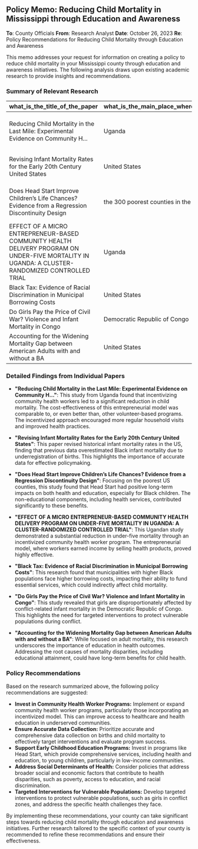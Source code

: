 ## Policy Memo: Reducing Child Mortality in Mississippi through Education and Awareness

**To**: County Officials
**From**: Research Analyst
**Date**: October 26, 2023
**Re**: Policy Recommendations for Reducing Child Mortality through Education and Awareness

This memo addresses your request for information on creating a policy to reduce child mortality in your Mississippi county through education and awareness initiatives.  The following analysis draws upon existing academic research to provide insights and recommendations.

### Summary of Relevant Research

| what_is_the_title_of_the_paper | what_is_the_main_place_where_this_paper_is_refering_to | when_was_this_paper_writen | how_did_the_paper_define_and_measure_child_mortality,_education,_and_awareness_in_their_analysis | what_econometric_methods_were_used_to_analyze_the_relationship_between_child_mortality,_education,_and_awareness | what_policy_recommendations_were_suggested_based_on_the_findings_related_to_child_mortality,_education,_and_awareness |
|---|---|---|---|---|---|
| Reducing Child Mortality in the Last Mile: Experimental Evidence on Community H... | Uganda |  | Child mortality was measured by surveying approximately 7,000 households, including more than 11,000 children, three years after the program's implementation. Education and awareness were assessed through household surveys measuring knowledge of disease transmission (e.g., diarrhea, malaria) and effective treatments (e.g., zinc for diarrhea). Health-promoting behaviors (e.g., water treatment, bed net use) were also self-reported. | Poisson empirical model | Governments and NGOs should continue investing in facility-based health care and integrating CHW programs into existing strategies. Adding incentives to existing volunteer-based delivery systems can potentially improve the cost-effectiveness of life-saving programs. |
| Revising Infant Mortality Rates for the Early 20th Century United States | United States | March 2017 | Infant mortality rates (IMR) are computed by dividing registered deaths of infants by the number of registered live births occurring during a calendar year. The paper revised the number of births using newly released decennial census microdata, leaving the published counts of infant deaths unchanged. Education and awareness are not directly defined or measured in this analysis. | The paper used regression analysis to determine the ability of state fixed effects and state-specific linear time trends to explain the gap between published and adjusted infant mortality estimates. An Oaxaca-Blinder decomposition was used to analyze the black-white IMR gap using socioeconomic status measures. | The paper does not offer explicit policy recommendations, but highlights the importance of accurate vital statistics for targeting, executing, and evaluating public health interventions. The findings suggest that previous research using published vital statistics may be biased due to underregistration of births. |
| Does Head Start Improve Children’s Life Chances? Evidence from a Regression Discontinuity Design | the 300 poorest counties in the U.S. | October, 2005 | Child mortality was measured using county-level data from the Vital Statistics Compressed Mortality Files (CMF) for 1973-83, focusing on deaths of children ages 5-9 from causes directly or indirectly addressed by Head Start's health services. Education was measured using data from the 1990 Census and the National Education Longitudinal Study (NELS), focusing on high school completion, college attendance, and years of schooling. The paper does not explicitly define or measure awareness. | Regression discontinuity (RD) design was used to analyze the relationship between child mortality, education, and Head Start funding. Both parametric (using polynomial functions of 1960 county poverty rates) and non-parametric (using locally linear regressions with kernel weights) methods were employed. | The findings suggest that Head Start yields net benefits, particularly for the poorest children. The non-educational components of Head Start may contribute significantly to its benefits. Further research is needed to determine the generalizability of these findings to more recent cohorts and different populations. |
| EFFECT OF A MICRO ENTREPRENEUR-BASED COMMUNITY HEALTH DELIVERY PROGRAM ON UNDER-FIVE MORTALITY IN UGANDA: A CLUSTER-RANDOMIZED CONTROLLED TRIAL | Uganda | September, 2016 | Child mortality was measured as all-cause under-five mortality (U5MR), infant mortality rate (IMR), and neonatal mortality rate (NMR), calculated using household survey data. Education and awareness were assessed through household surveys measuring health knowledge (e.g., knowledge of disease transmission, treatment efficacy), preventive behaviors (e.g., water treatment, bed net use), and treatment of illnesses (e.g., malaria, diarrhea). | A cluster-randomized controlled trial was used. Intention-to-treat analyses compared intervention and control clusters using Poisson models (for mortality rates) and risk ratios (for behavioral outcomes), adjusting for stratified randomization and clustering standard errors at the cluster level. Marginal standardization and the delta method were used to derive rate ratios and confidence intervals for mortality rates. | The findings suggest that incentivized community health worker programs, like the CHP program, can significantly reduce child mortality. The authors recommend continued improvement of facility-based professional healthcare and integration of similar programs into existing health service provision strategies. |
| Black Tax: Evidence of Racial Discrimination in Municipal Borrowing Costs | United States | November, 2022 |  |  |  |
| Do Girls Pay the Price of Civil War? Violence and Infant Mortality in Congo | Democratic Republic of Congo | March 2015 | Child mortality was defined as mortality of children by 12 months of age. Education was measured using the mother's education level (no education, primary, secondary). The paper does not explicitly define or measure awareness. | Instrumental variable approach, ordinary least squares (OLS) regressions, mother fixed effects regressions. | Policies aiming at enhancing the resilience of (pregnant) women to violent experiences, such as multiple micronutrient supplementation, nutrition-sensitive programs, family planning, and educational interventions to increase spacing between births. |
| Accounting for the Widening Mortality Gap between American Adults with and without a BA | United States | Fall, 2023 | The paper focuses on adult mortality, not child mortality. Education was defined as having or not having a four-year college degree (BA). Awareness is not explicitly defined or measured. | Standard life table methods were used to calculate life expectancy at age 25 (e25) and expected years of life between ages 25 and 85 (60e25). Age-adjusted mortality rates were computed from age 25 to 84. A variant of the cause deletion method was used to analyze the contributions of different causes of death to the widening mortality gap. | The paper suggests policies to address the widening mortality gap, such as addressing the challenges facing children who have lost parents to drugs, alcohol, and suicide, and encouraging college attendance. It also mentions the need for broader social and economic changes. |


### Detailed Findings from Individual Papers

* **"Reducing Child Mortality in the Last Mile: Experimental Evidence on Community H..."**:  This study from Uganda found that incentivizing community health workers led to a significant reduction in child mortality. The cost-effectiveness of this entrepreneurial model was comparable to, or even better than, other volunteer-based programs.  The incentivized approach encouraged more regular household visits and improved health practices.

* **"Revising Infant Mortality Rates for the Early 20th Century United States"**: This paper revised historical infant mortality rates in the US, finding that previous data overestimated Black infant mortality due to underregistration of births.  This highlights the importance of accurate data for effective policymaking.

* **"Does Head Start Improve Children’s Life Chances? Evidence from a Regression Discontinuity Design"**: Focusing on the poorest US counties, this study found that Head Start had positive long-term impacts on both health and education, especially for Black children.  The non-educational components, including health services, contributed significantly to these benefits.

* **"EFFECT OF A MICRO ENTREPRENEUR-BASED COMMUNITY HEALTH DELIVERY PROGRAM ON UNDER-FIVE MORTALITY IN UGANDA: A CLUSTER-RANDOMIZED CONTROLLED TRIAL"**: This Ugandan study demonstrated a substantial reduction in under-five mortality through an incentivized community health worker program.  The entrepreneurial model, where workers earned income by selling health products, proved highly effective.

* **"Black Tax: Evidence of Racial Discrimination in Municipal Borrowing Costs"**: This research found that municipalities with higher Black populations face higher borrowing costs, impacting their ability to fund essential services, which could indirectly affect child mortality.

* **"Do Girls Pay the Price of Civil War? Violence and Infant Mortality in Congo"**: This study revealed that girls are disproportionately affected by conflict-related infant mortality in the Democratic Republic of Congo.  This highlights the need for targeted interventions to protect vulnerable populations during conflict.

* **"Accounting for the Widening Mortality Gap between American Adults with and without a BA"**: While focused on adult mortality, this research underscores the importance of education in health outcomes.  Addressing the root causes of mortality disparities, including educational attainment, could have long-term benefits for child health.


### Policy Recommendations

Based on the research summarized above, the following policy recommendations are suggested:

* **Invest in Community Health Worker Programs:** Implement or expand community health worker programs, particularly those incorporating an incentivized model.  This can improve access to healthcare and health education in underserved communities.
* **Ensure Accurate Data Collection:** Prioritize accurate and comprehensive data collection on births and child mortality to effectively target interventions and evaluate program success.
* **Support Early Childhood Education Programs:** Invest in programs like Head Start, which provide comprehensive services, including health and education, to young children, particularly in low-income communities.
* **Address Social Determinants of Health:** Consider policies that address broader social and economic factors that contribute to health disparities, such as poverty, access to education, and racial discrimination.
* **Targeted Interventions for Vulnerable Populations:** Develop targeted interventions to protect vulnerable populations, such as girls in conflict zones, and address the specific health challenges they face.


By implementing these recommendations, your county can take significant steps towards reducing child mortality through education and awareness initiatives.  Further research tailored to the specific context of your county is recommended to refine these recommendations and ensure their effectiveness.
